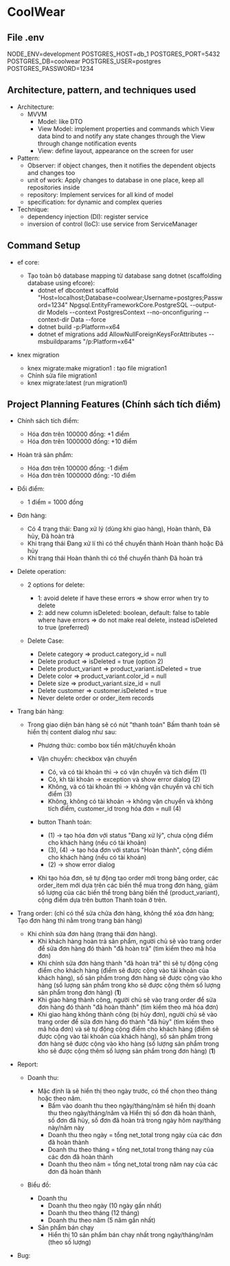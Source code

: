 # CoolWear

## File .env

NODE_ENV=development
POSTGRES_HOST=db_1
POSTGRES_PORT=5432
POSTGRES_DB=coolwear
POSTGRES_USER=postgres
POSTGRES_PASSWORD=1234

## Architecture, pattern, and techniques used

- Architecture:
  - MVVM
    - Model: like DTO
    - View Model: implement properties and commands which View data bind to and notify any state changes through the View through change notification events
    - View: define layout, appearance on the screen for user
- Pattern:
  - Observer: if object changes, then it notifies the dependent objects and changes too
  - unit of work: Apply changes to database in one place, keep all repositories inside
  - repository: Implement services for all kind of model
  - specification: for dynamic and complex queries
- Technique:
  - dependency injection (DI): register service
  - inversion of control (IoC): use service from ServiceManager

## Command Setup

- ef core:

  - Tạo toàn bộ database mapping từ database sang dotnet (scaffolding database using efcore):
    - dotnet ef dbcontext scaffold "Host=localhost;Database=coolwear;Username=postgres;Password=1234" Npgsql.EntityFrameworkCore.PostgreSQL --output-dir Models --context PostgresContext --no-onconfiguring --context-dir Data --force
    - dotnet build -p:Platform=x64
    - dotnet ef migrations add AllowNullForeignKeysForAttributes --msbuildparams "/p:Platform=x64"

- knex migration

  - knex migrate:make migration1 : tạo file migration1
  - Chỉnh sửa file migration1
  - knex migrate:latest (run migration1)

## Project Planning Features (Chính sách tích điểm)

- Chính sách tích điểm:

  - Hóa đơn trên 100000 đồng: +1 điểm
  - Hóa đơn trên 1000000 đồng: +10 điểm

- Hoàn trả sản phẩm:

  - Hóa đơn trên 100000 đồng: -1 điểm
  - Hóa đơn trên 1000000 đồng: -10 điểm

- Đổi điểm:

  - 1 điểm = 1000 đồng

- Đơn hàng:

  - Có 4 trạng thái: Đang xử lý (dùng khi giao hàng), Hoàn thành, Đã hủy, Đã hoàn trả
  - Khi trạng thái Đang xử lí thì có thể chuyển thành Hoàn thành hoặc Đã hủy
  - Khi trạng thái Hoàn thành thì có thể chuyển thành Đã hoàn trả

- Delete operation:

  - 2 options for delete:

    - 1: avoid delete if have these errors => show error when try to delete
    - 2: add new column isDeleted: boolean, default: false to table where have errors => do not make real delete, instead isDeleted to true (preferred)

  - Delete Case:
    - Delete category => product.category_id = null
    - Delete product => isDeleted = true (option 2)
    - Delete product_variant => product_variant.isDeleted = true
    - Delete color => product_variant.color_id = null
    - Delete size => product_variant.size_id = null
    - Delete customer => customer.isDeleted = true
    - Never delete order or order_item records

- Trang bán hàng:

  - Trong giao diện bán hàng sẽ có nút "thanh toán"
    Bấm thanh toán sẽ hiển thị content dialog như sau:

    - Phương thức: combo box tiền mặt/chuyển khoản

    - Vận chuyển: checkbox vận chuyển
      - Có, và có tài khoản thì -> có vận chuyển và tích điểm (1)
      - Có, kh tài khoản -> exception và show error dialog (2)
      - Không, và có tài khoản thì -> không vận chuyển và chỉ tích điểm (3)
      - Không, không có tài khoản -> không vận chuyển và không tích điểm, customer_id trong hóa đơn = null (4)
    - button Thanh toán:
      - (1) -> tạo hóa đơn với status "Đang xử lý", chưa cộng điểm cho khách hàng (nếu có tài khoản)
      - (3), (4) -> tạo hóa đơn với status "Hoàn thành", cộng điểm cho khách hàng (nếu có tài khoản)
      - (2) -> show error dialog
    - Khi tạo hóa đơn, sẽ tự động tạo order mới trong bảng order, các order_item mới dựa trên các biến thể mua trong đơn hàng, giảm số lượng của các biến thể trong bảng biến thể (product_variant), cộng điểm dựa trên button Thanh toán ở trên.

- Trang order: (chỉ có thể sửa chửa đơn hàng, không thể xóa đơn hàng; Tạo đơn hàng thì nằm trong trang bán hàng)

  - Khi chỉnh sửa đơn hàng (trạng thái đơn hàng).
    - Khi khách hàng hoàn trả sản phẩm, người chủ sẽ vào trang order để sửa đơn hàng đó thành "đã hoàn trả" (tìm kiếm theo mã hóa đơn)
    - Khi chỉnh sửa đơn hàng thành "đã hoàn trả" thì sẽ tự động cộng điểm cho khách hàng (điểm sẽ được cộng vào tài khoản của khách hàng), số sản phẩm trong đơn hàng sẽ được cộng vào kho hàng (số lượng sản phẩm trong kho sẽ được cộng thêm số lượng sản phẩm trong đơn hàng) (**1**)
    - Khi giao hàng thành công, người chủ sẽ vào trang order để sửa đơn hàng đó thành "đã hoàn thành" (tìm kiếm theo mã hóa đơn)
    - Khi giao hàng không thành công (bị hủy đơn), người chủ sẽ vào trang order để sửa đơn hàng đó thành "đã hủy" (tìm kiếm theo mã hóa đơn) và sẽ tự động cộng điểm cho khách hàng (điểm sẽ được cộng vào tài khoản của khách hàng), số sản phẩm trong đơn hàng sẽ được cộng vào kho hàng (số lượng sản phẩm trong kho sẽ được cộng thêm số lượng sản phẩm trong đơn hàng) (**1**)

- Report:

  - Doanh thu:

    - Mặc định là sẽ hiển thị theo ngày trước, có thể chọn theo tháng hoặc theo năm.
      - Bấm vào doanh thu theo ngày/tháng/năm sẽ hiển thị doanh thu theo ngày/tháng/năm và Hiển thị số đơn đã hoàn thành, số đơn đã hủy, số đơn đã hoàn trả trong ngày hôm nay/tháng này/năm này
      - Doanh thu theo ngày = tổng net_total trong ngày của các đơn đã hoàn thành
      - Doanh thu theo tháng = tổng net_total trong tháng nay của các đơn đã hoàn thành
      - Doanh thu theo năm = tổng net_total trong năm nay của các đơn đã hoàn thành

  - Biểu đồ:
    - Doanh thu
      - Doanh thu theo ngày (10 ngày gần nhất)
      - Doanh thu theo tháng (12 tháng)
      - Doanh thu theo năm (5 năm gần nhất)
    - Sản phẩm bán chạy
      - Hiển thị 10 sản phẩm bán chạy nhất trong ngày/tháng/năm (theo số lượng)

- Bug:
